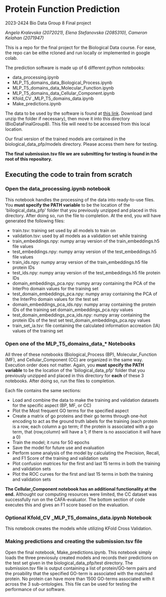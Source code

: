 # Protein Function Prediction
2023-2424 Bio Data Group 8 Final project

*Angela Kralevska (2072021), Elena Stefanovska (2085310), Cameron Kelahan (2071947)*

This is a repo for the final project for the Biological Data course. For ease, the repo can be eithe rcloned and run locally or implemented in google colab.

The prediction software is made up of 6 different python notebooks:
 * data_processing.ipynb
 * MLP_T5_domains_data_Biological_Process.ipynb
 * MLP_T5_domains_data_Molecular_Function.ipynb
 * MLP_T5_domains_data_Cellular_Component.ipynb
 * Kfold_CV _MLP_T5_domains_data.ipynb
 * Make_predictions.ipynb

The data to be used by the software is found at [this link](https://drive.google.com/drive/folders/196iOpk3-GAwI6yb57b3DYyDhxCn8t1Zo?usp=sharing). Download (and unzip the folder if necessary), then move it into this directory (BioDataFinalGroup8). This file will need to be accessed from this local location.

Our final version of the trained models are contained in the biological_data_pfp/models directory. Please access them here for testing.

**The final submission.tsv file we are submitting for testing is found in the root of this repository.**

## Executing the code to train from scratch

### Open the **data_processing.ipynb** notebook

This notebook handles the processing of the data into ready-to-use files. You **must specify the PATH variable** to be the location of the 'biilogical_data_pfp' folder that you previously unzipped and placed in this directory. After doing so, run the file to completion. At the end, you will have generated the following files:

 * train.tsv: training set used by all models to train on
 * validation.tsv: used by all models as a validation set while training
 * train_embeddings.npy: numpy array version of the train_embeddings.h5 file values
 * test_embeddings.npy: numpy array version of the test_embeddings.h5 file values
 * train_ids.npy: numpy array version of the train_embeddings.h5 file protein IDs
 * test_ids.npy: numpy array version of the test_embeddings.h5 file protein IDs
 * domain_embeddings_pca.npy: numpy array containing the PCA of the InterPro domain values for the training set
 * test_domain_embeddings_pca.npy: numpy array containing the PCA of the InterPro domain values for the test set
 * domain_embeddings_pca_ids.npy: numpy array containing the protein IDs of the training set domain_embeddings_pca.npy values
 * test_domain_embeddings_pca_ids.npy: numpy array containing the protein IDs of the test set test_domain_embeddings_pca.npy values
 * train_set_ia.tsv: file containing the calculated information accreation (IA) values of the training set

### Open one of the MLP_T5_domains_data_* Notebooks

All three of these notebooks (Biological_Process (BP), Molecular_Function (MF), and Cellular_Component (CC) are organized in the same way. Execution order does not matter.
Again, you **must specify the PATH variable** to be the location of the 'biilogical_data_pfp' folder that you previously unzipped and placed in this directory for **each** of these 3 notebooks. After doing so, run the files to completion.

Each file contains the same sections:
 * Load and combine the data to make the training and validation datasets for the specific aspect (BP, MF, or CC)
 * Plot the Most frequent GO terms for the specified aspect
 * Create a matrix of go proteins and their go terms through one-hot encoding to act as the ground truth labels for the training (each protein is a row, each column a go term; if the protein is associated with a go term, that (row,column) will have a 1; if there is no association it will have a 0)
 * Train the model; it runs for 50 epochs
 * Save the model for future use and evaluation
 * Perform some analysis of the model by calculating the Precision, Recall, and F1 Score of the training and validation sets
 * Plot confusion matrices for the first and last 15 terms in both the training and validation sets
 * Plot the ROC curves for the first and last 15 terms in both the training and validation sets

**The Cellular_Component notebook has an additional functionality at the end.** Althought our computing resources were limited, the CC dataset was successfully run on the CAFA-evaluator. The bottom section of code executes this and gives an F1 score based on the evaluation.

### Optional Kfold_CV _MLP_T5_domains_data.ipynb Notebook

This notebook creates the models while utilizing KFold Cross Validation.

### Making predictions and creating the submission.tsv file

Open the final notebook, Make_predictions.ipynb. This notebook simply loads the three previosuly created models and records their predictions on the test set given in the biological_data_pfp/test directory. The submission.tsv file is output containing a list of protein/GO-term pairs and the proability that the specified GO-term is associated with the matched protein. No protein can have more than 1500 GO-terms associated with it across the 3 sub-ontologies. This file can be used for testing the performance of our software.
